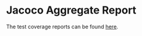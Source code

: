 # Jacoco Aggregate Report
The test coverage reports can be found [here](../build-reporting/jacoco-aggregate/index.html).